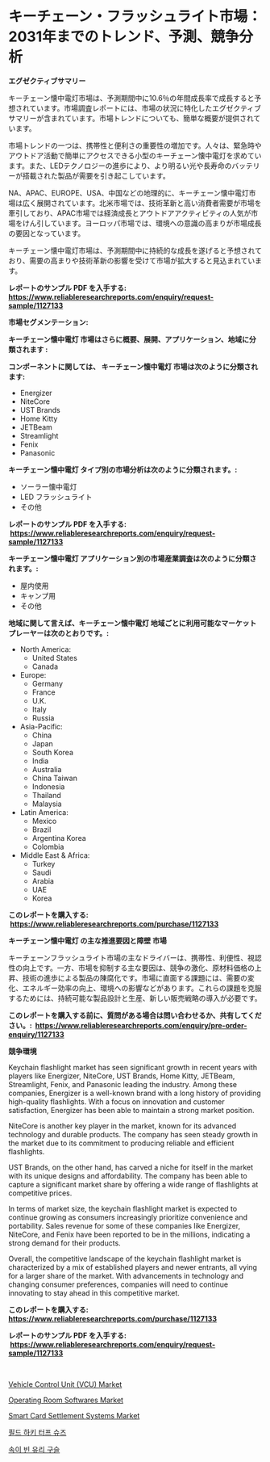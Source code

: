 <p><h1>キーチェーン・フラッシュライト市場：2031年までのトレンド、予測、競争分析</h1></p><p><strong>エグゼクティブサマリー</strong></p>
<p><p>キーチェーン懐中電灯市場は、予測期間中に10.6％の年間成長率で成長すると予想されています。市場調査レポートには、市場の状況に特化したエグゼクティブサマリーが含まれています。市場トレンドについても、簡単な概要が提供されています。</p><p>市場トレンドの一つは、携帯性と便利さの重要性の増加です。人々は、緊急時やアウトドア活動で簡単にアクセスできる小型のキーチェーン懐中電灯を求めています。また、LEDテクノロジーの進歩により、より明るい光や長寿命のバッテリーが搭載された製品が需要を引き起こしています。</p><p>NA、APAC、EUROPE、USA、中国などの地理的に、キーチェーン懐中電灯市場は広く展開されています。北米市場では、技術革新と高い消費者需要が市場を牽引しており、APAC市場では経済成長とアウトドアアクティビティの人気が市場をけん引しています。ヨーロッパ市場では、環境への意識の高まりが市場成長の要因となっています。</p><p>キーチェーン懐中電灯市場は、予測期間中に持続的な成長を遂げると予想されており、需要の高まりや技術革新の影響を受けて市場が拡大すると見込まれています。</p></p>
<p><strong>レポートのサンプル PDF を入手する: <a href="https://www.reliableresearchreports.com/enquiry/request-sample/1127133">https://www.reliableresearchreports.com/enquiry/request-sample/1127133</a></strong></p>
<p><strong>市場セグメンテーション:</strong></p>
<p><strong> キーチェーン懐中電灯 市場はさらに概要、展開、アプリケーション、地域に分類されます :</strong></p>
<p><strong>コンポーネントに関しては、 キーチェーン懐中電灯 市場は次のように分類されます: &nbsp;</strong></p>
<p><ul><li>Energizer</li><li>NiteCore</li><li>UST Brands</li><li>Home Kitty</li><li>JETBeam</li><li>Streamlight</li><li>Fenix</li><li>Panasonic</li></ul></p>
<p><strong> キーチェーン懐中電灯 タイプ別の市場分析は次のように分類されます。:</strong></p>
<p><ul><li>ソーラー懐中電灯</li><li>LED フラッシュライト</li><li>その他</li></ul></p>
<p><strong>レポートのサンプル PDF を入手する: &nbsp;<a href="https://www.reliableresearchreports.com/enquiry/request-sample/1127133">https://www.reliableresearchreports.com/enquiry/request-sample/1127133</a></strong></p>
<p><strong> キーチェーン懐中電灯 アプリケーション別の市場産業調査は次のように分類されます。:</strong></p>
<p><ul><li>屋内使用</li><li>キャンプ用</li><li>その他</li></ul></p>
<p><strong>地域に関して言えば、キーチェーン懐中電灯 地域ごとに利用可能なマーケットプレーヤーは次のとおりです。:</strong></p>
<p><ul>
    <li>
        North America:
        <ul>
            <li>United States</li>
            <li>Canada</li>
        </ul>
    </li>
    <li>
        Europe:
        <ul>
            <li>Germany</li>
            <li>France</li>
            <li>U.K.</li>
            <li>Italy</li>
            <li>Russia</li>
        </ul>
    </li>
    <li>
        Asia-Pacific:
        <ul>
            <li>China</li>
            <li>Japan</li>
            <li>South Korea</li>
            <li>India</li>
            <li>Australia</li>
            <li>China Taiwan</li>
            <li>Indonesia</li>
            <li>Thailand</li>
            <li>Malaysia</li>
        </ul>
    </li>
    <li>
        Latin America:
        <ul>
            <li>Mexico</li>
            <li>Brazil</li>
            <li>Argentina Korea</li>
            <li>Colombia</li>
        </ul>
    </li>
    <li>
        Middle East & Africa:
        <ul>
            <li>Turkey</li>
            <li>Saudi</li>
            <li>Arabia</li>
            <li>UAE</li>
            <li>Korea</li>
        </ul>
    </li>
    </ul></p>
<p><strong>このレポートを購入する: &nbsp;<a href="https://www.reliableresearchreports.com/purchase/1127133">https://www.reliableresearchreports.com/purchase/1127133</a></strong></p>
<p><strong>キーチェーン懐中電灯 の主な推進要因と障壁 市場</strong></p>
<p><p>キーチェーンフラッシュライト市場の主なドライバーは、携帯性、利便性、視認性の向上です。一方、市場を抑制する主な要因は、競争の激化、原材料価格の上昇、技術の進歩による製品の陳腐化です。市場に直面する課題には、需要の変化、エネルギー効率の向上、環境への影響などがあります。これらの課題を克服するためには、持続可能な製品設計と生産、新しい販売戦略の導入が必要です。</p></p>
<p><strong>このレポートを購入する前に、質問がある場合は問い合わせるか、共有してください。:&nbsp; <a href="https://www.reliableresearchreports.com/enquiry/pre-order-enquiry/1127133">https://www.reliableresearchreports.com/enquiry/pre-order-enquiry/1127133</a></strong></p>
<p><strong>競争環境</strong></p>
<p><p>Keychain flashlight market has seen significant growth in recent years with players like Energizer, NiteCore, UST Brands, Home Kitty, JETBeam, Streamlight, Fenix, and Panasonic leading the industry. Among these companies, Energizer is a well-known brand with a long history of providing high-quality flashlights. With a focus on innovation and customer satisfaction, Energizer has been able to maintain a strong market position.</p><p>NiteCore is another key player in the market, known for its advanced technology and durable products. The company has seen steady growth in the market due to its commitment to producing reliable and efficient flashlights.</p><p>UST Brands, on the other hand, has carved a niche for itself in the market with its unique designs and affordability. The company has been able to capture a significant market share by offering a wide range of flashlights at competitive prices.</p><p>In terms of market size, the keychain flashlight market is expected to continue growing as consumers increasingly prioritize convenience and portability. Sales revenue for some of these companies like Energizer, NiteCore, and Fenix have been reported to be in the millions, indicating a strong demand for their products.</p><p>Overall, the competitive landscape of the keychain flashlight market is characterized by a mix of established players and newer entrants, all vying for a larger share of the market. With advancements in technology and changing consumer preferences, companies will need to continue innovating to stay ahead in this competitive market.</p></p>
<p><strong>このレポートを購入する: &nbsp; <a href="https://www.reliableresearchreports.com/purchase/1127133">https://www.reliableresearchreports.com/purchase/1127133</a></strong></p>
<p><strong>レポートのサンプル PDF を入手する: &nbsp;<a href="https://www.reliableresearchreports.com/enquiry/request-sample/1127133">https://www.reliableresearchreports.com/enquiry/request-sample/1127133</a></strong><strong></strong></p>
<p>&nbsp;</p>
<p><p><a href="https://view.publitas.com/reportprime-1/vehicle-control-unit-vcu-market-size-2024-2031-global-industrial-analysis-key-geographical-regions-market-share-top-key-players-product-types-and-forecast-research-report/">Vehicle Control Unit (VCU) Market</a></p><p><a href="https://cute-banjo-8ca.notion.site/Operating-Room-Softwares-Market-Centers-on-Aspects-such-as-Market-Growth-Market-Share-Market-Oppor-080297f723a947e78f0c21bb136479a3">Operating Room Softwares Market</a></p><p><a href="https://issuu.com/reportprime-2/docs/smart-card-settlement-systems-market-size-2030.ppt">Smart Card Settlement Systems Market</a></p><p><a href="https://github.com/laholand/Market-Research-Report-List-2/blob/main/1265288187328.md">필드 하키 터프 슈즈</a></p><p><a href="https://medium.com/@rennessvutianitiswdpxaixh/%EC%A4%91%EA%B3%B5%EC%9C%A0%EB%A6%AC%EA%B5%AC%EC%8A%AC-%EC%8B%9C%EC%9E%A5-%EB%B6%84%EC%84%9D-%EA%B7%B8%EC%9D%98-cagr-%EC%8B%9C%EC%9E%A5-%EC%84%B8%EB%B6%84%ED%99%94-%EB%B0%8F-%EA%B8%80%EB%A1%9C%EB%B2%8C-%EC%82%B0%EC%97%85-%EA%B0%9C%EC%9A%94-273a204ffd6e">속이 빈 유리 구슬</a></p></p>